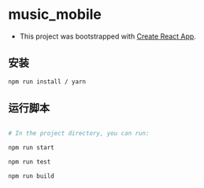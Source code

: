 # music_mobile

* This project was bootstrapped with [Create React App](https://github.com/facebook/create-react-app).

## 安装

```bash
npm run install / yarn
```

## 运行脚本
```bash

# In the project directory, you can run:

npm run start

npm run test

npm run build
```